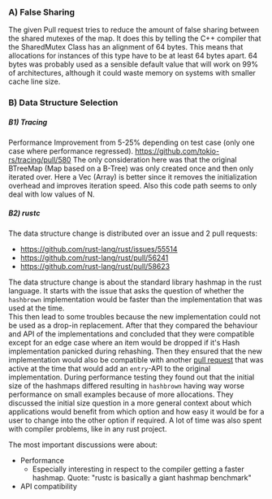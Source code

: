 
### A) False Sharing

The given Pull request tries to reduce the amount of false sharing between the shared mutexes of the map.
It does this by telling the C++ compiler that the SharedMutex Class has an alignment of 64 bytes.
This means that allocations for instances of this type have to be at least 64 bytes apart.
64 bytes was probably used as a sensible default value that will work on 99% of architectures, although it could waste memory on systems with smaller cache line size.

### B) Data Structure Selection

##### B1) Tracing

Performance Improvement from 5-25% depending on test case (only one case where performance regressed).
https://github.com/tokio-rs/tracing/pull/580
The only consideration here was that the original BTreeMap (Map based on a B-Tree) was only created once and then only iterated over.
Here a Vec (Array) is better since it removes the initialization overhead and improves iteration speed.
Also this code path seems to only deal with low values of N.

##### B2) rustc

The data structure change is distributed over an issue and 2 pull requests:
- https://github.com/rust-lang/rust/issues/55514
- https://github.com/rust-lang/rust/pull/56241
- https://github.com/rust-lang/rust/pull/58623

The data structure change is about the standard library hashmap in the rust language.
It starts with the issue that asks the question of whether the `hashbrown` implementation would be faster than the implementation that was used at the time.  
This then lead to some troubles because the new implementation could not be used as a drop-in replacement.
After that they compared the behaviour and API of the implementations and concluded that they were compatible except for an edge case where an item would be dropped if it's Hash implementation panicked during rehashing.
Then they ensured that the new implementation would also be compatible with another [pull request](https://github.com/rust-lang/rust/pull/54043) that was active at the time that would add an `entry`-API to the original implementation.
During performance testing they found out that the initial size of the hashmaps differed resulting in `hashbrown` having way worse performance on small examples because of more allocations.
They discussed the initial size question in a more general context about which applications would benefit from which option and how easy it would be for a user to change into the other option if required.
A lot of time was also spent with compiler problems, like in any rust project.

The most important discussions were about:
- Performance 
  - Especially interesting in respect to the compiler getting a faster hashmap.
    Quote: "rustc is basically a giant hashmap benchmark"
- API compatibility


